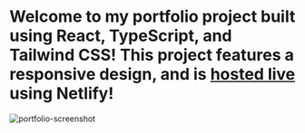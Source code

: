 # Welcome to my portfolio project built using React, TypeScript, and Tailwind CSS! This project features a responsive design, and is [hosted live](https://suhassunder.com/) using Netlify!



![portfolio-screenshot](https://github.com/suhas-sunder/react-portfolio-proj/assets/77464593/ff6f9328-6d6f-4163-a270-f44c41a7e070)
